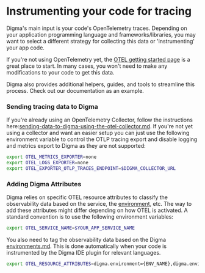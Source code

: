 # Instrumenting your code for tracing

Digma's main input is your code's OpenTelemetry traces. Depending on your application programming language and frameworks/libraries, you may want to select a different strategy for collecting this data or 'instrumenting' your app code.&#x20;

If you're not using OpenTelemetry yet, the [OTEL getting started page](https://opentelemetry.io/docs/getting-started/dev/) is a great place to start. In many cases, you won't need to make any modifications to your code to get this data.

Digma also provides additional helpers, guides, and tools to streamline this process. Check out our documentation as an example.

### Sending tracing data to Digma

If you're already using an OpenTelemetry Collector, follow the instructions here:[sending-data-to-digma-using-the-otel-collector.md](sending-data-to-digma-using-the-otel-collector.md "mention"). If you're not yet using a collector and want an easier setup you can just use the following environment variable to control the OTLP tracing export and disable logging and metrics export to Digma as they are not supported:

```bash
export OTEL_METRICS_EXPORTER=none
export OTEL_LOGS_EXPORTER=none
export OTEL_EXPORTER_OTLP_TRACES_ENDPOINT=$DIGMA_COLLECTOR_URL
```

### Adding Digma Attributes&#x20;

Digma relies on specific OTEL resource attributes to classify the observability data based on the service, the [environment](../digma-core-concepts/environments.md), etc. The way to add these attributes might differ depending on how OTEL is activated. A standard convention is to use the following environment variables:

```bash
export OTEL_SERVICE_NAME=$YOUR_APP_SERVICE_NAME
```

You also need to tag the observability data based on the Digma [environments.md](../digma-core-concepts/environments.md "mention"). This is done automatically when your code is instrumented by the Digma IDE plugin for relevant languages.

```bash
export OTEL_RESOURCE_ATTRIBUTES=digma.environment={ENV_NAME},digma.environment.type={Public|Private}
```

###







&#x20;
